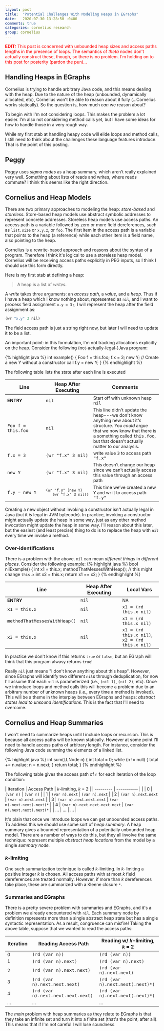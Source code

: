 ```yaml
---
layout: post
title:  "Potential Challenges With Modeling Heaps in EGraphs"
date:   2020-07-30 13:28:50 -0400
comments: true
categories: cornelius research
group: cornelius
---
```

<style> <!--  -->
td {
    font-size: 90%
}

td code {
    font-size: 100%
}

</style>

<p style="color:red"><b>EDIT:</b> This post is concerned with unbounded heap
sizes and access paths lengths in the presence of loops. The semantics of
<i>theta</i> nodes don't actually construct these, though, so there is no
problem. I'm holding on to this post for posterity (pardon the pun)...</p>

## Handling Heaps in EGraphs

Cornelius is trying to handle arbitrary Java code, and this means dealing with
the heap. Due to the nature of the heap (unbounded, dynamically allocated, etc),
Cornelius won't be able to reason about it fully (...Cornelius works
statically). So the question is, how much _can_ we reason about?

To begin with I'm not considering loops. This makes the problem a lot easier.
I'm also not considering method calls yet, but I have some ideas for how to
handle those in a very rough way.

While my first stab at handling heapy code will elide loops and method calls, I
still need to think about the challenges these language features introduce. That
is the point of this posting.

## Peggy
Peggy uses _sigma nodes_ as a heap summary, which aren't really explained very
well. Something about lists of reads and writes, where reads commute? I think
this seems like the right direction.

## Cornelius and Heap Models
There are two primary approaches to modeling the heap: _store-based_ and
_storeless_. Store-based heap models use abstract symbolic addresses to
represent concrete addresses. Storeless heap models use access paths. An access
path is a variable followed by zero or more field dereferences, such as
`list.size` or `x.y.z`, or `foo`. The first item in the access path is a
variable that points to the heap (a reference) while each other item is a field
name, also pointing to the heap.

Cornelius is a rewrite-based approach and reasons about the syntax of a program.
Therefore I think it's logical to use a storeless heap model. Cornelius will be
receiving access paths explicitly in PEG inputs, so I think I should use this
form directly.

Here is my first stab at defining a heap:

> A heap is a list of _writes_.

A _write_ takes three arguments: an _access path_, a _value_, and a _heap_. Thus
if I have a heap which I know nothing about, represented as `nil`, and I want to
process field assignment `x.y = 3;`, I will represent the heap after the field
assignment as:
```scheme
(wr "x.y" 3 nil)
```
The field access path is just a string right now, but later I will need to
update it to be a list.

An important point: in this formulation, I'm not tracking allocations explicitly
on the heap.  Consider the following (not-actually-legal-)Java program:

{% highlight java %}
int example() {
    Foo f = this.foo;
    f.x = 3;
    new Y;        // Create a new Y without a constructor call
    f.y = new Y;
}
{% endhighlight %}

The following table lists the state after each line is executed
<table style="width: 100%">
  <thead>
    <tr>
      <th style="width: 25%">Line</th>
      <th style="width: 30%">Heap After Executing</th>
      <th style="width: 44%">Comments</th>
    </tr>
  </thead>
  <tbody>
    <tr>
      <td><b>ENTRY</b></td>
      <td><code class="highlighter-rouge">nil</code></td>
      <td>Start off with unknown heap <code class="highlighter-rouge">nil</code></td>
    </tr>
    <tr>
      <td><code class="highlighter-rouge">Foo f = this.foo</code></td>
      <td><code class="highlighter-rouge">nil</code></td>
      <td>This line didn't update the heap---we don't know anything new about
      it's structure. You <i>could</i> argue that we now know that there is a
      something called <code>this.foo</code>, but that doesn't actually matter
      to our analysis.</td>
    </tr>
    <tr>
      <td><code class="highlighter-rouge">f.x = 3</code></td>
      <td><code class="highlighter-rouge">(wr "f.x" 3 nil)</code></td>
      <td>write value <code class="highlighter-rouge">3</code> to access path <code class="highlighter-rouge">"f.x"</code></td>
    </tr>
    <tr>
      <td><code class="highlighter-rouge">new Y</code></td>
      <td><code class="highlighter-rouge">(wr "f.x" 3 nil)</code></td>
      <td>This doesn’t change our heap since we can’t actually access this value through an access path</td>
    </tr>
    <tr>
      <td><code class="highlighter-rouge">f.y = new Y</code></td>
      <td>
      <pre>
(wr "f.y" (new Y) 
   (wr "f.x" 3 nil))</pre></td>
      <td>This time we’ve created a new <code class="highlighter-rouge">Y</code> and wr it to access path <code class="highlighter-rouge">"f.y"</code></td>
    </tr>
  </tbody>
</table>

Creating a new object without invoking a constructor isn't actually legal in
Java (but it _is_ legal in JVM bytecode). In practice, invoking a constructor
might actually update the heap in some way, just as any other method invocation
might update the heap in some way. I'll reason about this later, but the easiest
(and least precise) thing to do is to replace the heap with `nil` every time we
invoke a method.

### Over-identifications
There is a problem with the above. `nil` can mean _different things_ in
_different places_. Consider the following example:
{% highlight java %}
bool nilExample() {
    int x1 = this.x;
    methodThatMessesWithHeap();    // this might change `this.x`
    int x2 = this.x;
    return x1 == x2;
}
{% endhighlight %}

| Line                         | Heap After Executing | Local Vars                                          |
| ----                         | -------------------- | --------                                            |
| **ENTRY**                    | `nil`                | NA                                                  |
| `x1 = this.x`                | `nil`                | `x1 = (rd this.x nil)`                              |
| `methodThatMessesWithHeap()` | `nil`                | `x1 = (rd this.x nil)`                              |
| `x3 = this.x`                | `nil`                | `x1 = (rd this.x nil)`,<br/> `x2 = (rd this.x nil)` |

In practice we don't know if this returns `true` or `false`, but an EGraph will
think that this program alwasy returns `true`!

Really `nil` just means "I don't know anything about this heap". However, since
EGraphs will identify two different `nil`s through deduplication, for now I'll
assume that each `nil` is parameterized (i.e., `(nil 1)`, `(nil 2)`, etc). Once
we introduce loops and method calls this will become a problem due to an
arbitrary number of unknown heaps (i.e., every time a method is invoked). This
will be a theme in the interplay between EGraphs and heaps: _abstract states
lead to unsound identifications_. This is the fact that I'll need to overcome.

## Cornelius and Heap Summaries
I won't need to summarize heaps until I include loops or recursion. This is
because all access paths will be known statically. However at some point I'll
need to handle access paths of arbitrary length. For instance, consider the
following Java code summing the elements of a linked list.

{% highlight java %}
int sum(LLNode<Integer> n) {
  int total = 0;
  while (n != null) {
    total += n.value;
    n = n.next;
  }
  return total;
}
{% endhighlight %}

The following table gives the access path of `n` for each iteration of the loop
condition:

| Iteration | Access Path                             | _k_-limiting, _k_ = 2       |
| --------- | -----------                             |                             |
| 0         | `(var n)`                               | `(var n)`                   |
| 1         | `(var n).next`                          | `(var n).next`              |
| 2         | `(var n).next.next`                     | `(var n).next.next`         |
| 3         | `(var n).next.next.next`                | `(var n).next.next(.next)*` |
| 4         | `(var n).next.next.next.next`           | `(var n).next.next(.next)*` |
| ...       | ...                                     | ...                         |

It's plain that once we introduce loops we can get unbounded access paths. To
address this we should use some sort of _heap summary_. A heap summary gives a
bounded representation of a potentially unbounded heap model. There are a number
of ways to do this, but they all involve the same technique: represent multiple
_abstract heap locations_ from the model by a single _summary node._ 

### _k_-limiting
One such summarization technique is called _k_-limiting. In _k_-limiting a
positive integer _k_ is chosen. All access paths with at most _k_ field
dereferences are treated normally. However, if more than _k_ dereferences take
place, these are summarized with a Kleene closure `*`.


### Summaries and EGraphs
There is a pretty severe problem with summaries and EGraphs, and it's a problem
we already encountered with `nil`. Each summary node by definition represents
more than a single abstract heap state but has a single syntactic
representation. As a result, congruence can misfire! Taking the above table,
suppose that we wanted to read the access paths:

| Iteration | Reading Access Path                | Reading w/ _k_-limiting, _k_ = 2 |
| --------- | -----------                        | ---------------------------      |
| 0         | `(rd (var n))`                     | `(rd (var n))`                   |
| 1         | `(rd (var n).next)`                | `(rd (var n).next)`              |
| 2         | `(rd (var n).next.next)`           | `(rd (var n).next.next)`         |
| 3         | `(rd (var n).next.next.next)`      | `(rd (var n).next.next(.next)*)` |
| 4         | `(rd (var n).next.next.next.next)` | `(rd (var n).next.next(.next)*)` |
| ...       | ...                                | ...                              |

The _main_ problem with heap summaries as they relate to EGraphs is that they
take an infinite set and turn it into a finite set (that's the point, after
all). This means that if I'm not careful I will lose soundness.
